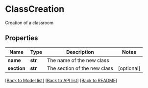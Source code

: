 # ClassCreation

Creation of a classroom
## Properties
Name | Type | Description | Notes
------------ | ------------- | ------------- | -------------
**name** | **str** | The name of the new class | 
**section** | **str** | The section of the new class | [optional] 

[[Back to Model list]](../README.md#documentation-for-models) [[Back to API list]](../README.md#documentation-for-api-endpoints) [[Back to README]](../README.md)


